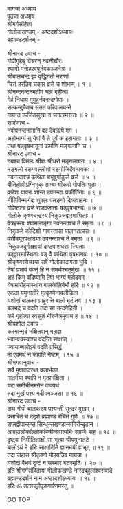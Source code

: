 मागचा अध्याय  
पुढचा अध्याय  
श्रीगर्गसंहिता  
गोलोकखण्डम् - अष्टदशोऽध्यायः  
ब्रह्माण्डदर्शनम् -  
  
श्रीनारद उवाच -  
गोपीगृहेषु विचरन् नवनीचौरः  
     श्यामो मनोहरवपुर्नवकञ्जनेत्रः ।  
श्रीबालचन्द्र इव वृद्धिगतो नराणां  
     चित्तं हरन्निव चकार व्रजे च शोभाम् ॥ १ ॥  
श्रीनन्दनन्दनमतीव चलं गृहीत्वा  
     गेहं निधाय मुमुहुर्नवनन्दगोपाः ।  
सत्कन्दुकैश्च सततं परिपालयन्ते  
     गायन्त ऊर्जितसुखा न जगत्स्मरन्तः ॥ २ ॥  
राजोवाच -  
नवोपनन्दनामानि वद देवऋषे मम ।  
अहोभाग्यं तु येषां वै ते पूर्वं क इहागताः ॥ ३ ॥  
तथा षड्वृषभानूनां कर्माणि मङ्गलानि च ।  
श्रीनारद उवाच -  
गयश्च विमलः श्रीशः श्रीधरो मङ्गलायनः ॥ ४ ॥  
मङ्गलो रङ्गवल्लीशो रङ्गोजिर्देवनायकः ।  
नवनन्दाश्च कथिता बभूवुर्गोकुले व्रजे ॥ ५ ॥  
वीतिहोत्रोऽग्निभुक् साम्बः श्रीकरो गोपतिः श्रुतः ।  
व्रजेशः पावनः शान्त उपनन्दाः प्रकीर्तिताः ॥ ६ ॥  
नीतिविन्मार्गदः शुक्लः पतङ्गो दिव्यवाहनः ।  
गोपेष्टश्च व्रजे राजञ्जाताः षड्वृषभानवः ॥ ७ ॥  
गोलोके कृष्णचन्द्रस्य निकुञ्जद्वारमाश्रिताः ।  
वेत्रहस्ताः श्यामलाङ्गा नवनन्दाश्च ते स्मृताः ॥ ८ ॥  
निकुञ्जे कोटिशो गावस्तासां पालनतत्पराः ।  
वंशीमयूरपक्षाढ्या उपनन्दाश्च ते स्मृताः ॥ ९ ॥  
निकुञ्जदुर्गरक्षायां दण्डपाशधराः स्थिताः ।  
षड्‌द्वारमास्थिताः षड् वै कथिता वृषभानवः ॥ १० ॥  
श्रीकृष्णस्येच्छया सर्वे गोलोकादागता भुवि ।  
तेषां प्रभावं वक्तुं हि न समर्थश्चतुर्मुखः ॥ ११ ॥  
अहं किमु वदिष्यामि तेषां भाग्यं महोदयम् ।  
येषामारोहमास्थाय बालकेलिर्बभौ हरिः ॥ १२ ॥  
एकदा यमुनातीरे मृत्कृष्णेनावलीढिता ।  
यशोदां बालकाः प्राहुरत्ति बालो मृदं तव ॥ १३ ॥  
बलभद्रे च वदति तदा सा नन्दगेहिनी ।  
करे गृहीत्वा स्वसुतं भीरुनेत्रमुवाच ह ॥ १४ ॥  
श्रीयशोदा उवाच -  
कस्मान्मृदं भक्षितवान् महाज्ञ  
     भवान्वयस्याश्च वदन्ति साक्षात् ।  
ज्यायान्बलोऽयं वदति प्रसिद्धं  
     मा एवमर्थं न जहाति नेष्टम् ॥ १५ ॥  
श्रीभगवानुवाच -  
सर्वे मृषावादरथा व्रजार्भका  
     मातर्मया क्वापि न मृत्प्रभक्षिता ।  
यदा समीचीनमनेन वाक्पथं  
     तदा मुखं पश्य मदीयमञ्जसा ॥ १६ ॥  
श्रीनारद उवाच -  
अथ गोपी बालकस्य पश्यन्ती सुन्दरं मुखम् ।  
प्रसारितं च ददृशे ब्रह्माण्डं रचितं गुणैः ॥ १७ ॥  
सप्तद्वीपान्सप्त सिन्धून्सखण्डान्सगिरीन्दृढान् ।  
आब्रह्मलोकाँल्लोकाँस्त्रीन्स्वात्मभिः सव्रजैः सह ॥ १८ ॥  
दृष्ट्वा निमीलिताक्षी सा भूत्वा श्रीयमुनातटे ।  
बालोऽयं मे हरिः साक्षादिति ज्ञानमयी ह्यभूत् ॥ १९ ॥  
तदा जहास श्रीकृष्णो मोहयन्निव मायया ।  
यशोदा वैभवं दृष्टं न सस्मार गतस्मृतिः ॥ २० ॥  
इति श्रीगर्गसंहितायां गोलोकखण्डे नारदबहुलाश्वसंवादे  
ब्रह्माण्डदर्शनं नाम अष्टादशोऽध्यायः ॥ १८ ॥  
हरिः ॐ तत्सच्छ्रीकृष्णार्पणमस्तु ॥  
  
GO TOP

